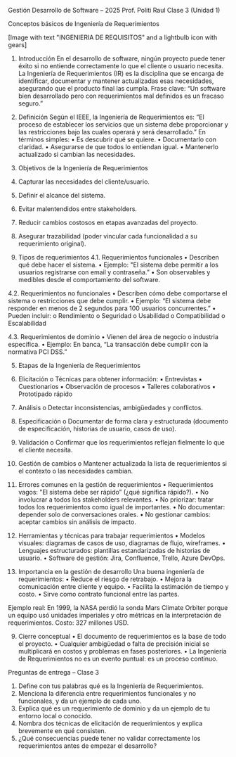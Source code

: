 Gestión Desarrollo de Software – 2025
Prof. Politi Raul
Clase 3 (Unidad 1)

Conceptos básicos de Ingeniería de Requerimientos

[Image with text "INGENIERIA DE REQUISITOS" and a lightbulb icon with gears]

1. Introducción
En el desarrollo de software, ningún proyecto puede tener éxito si no entiende correctamente lo que el cliente o usuario necesita.
La Ingeniería de Requerimientos (IR) es la disciplina que se encarga de identificar, documentar y mantener actualizadas esas necesidades, asegurando que el producto final las cumpla.
Frase clave: “Un software bien desarrollado pero con requerimientos mal definidos es un fracaso seguro.”

2. Definición
Según el IEEE, la Ingeniería de Requerimientos es:
“El proceso de establecer los servicios que un sistema debe proporcionar y las restricciones bajo las cuales operará y será desarrollado.”
En términos simples:
• Es descubrir qué se quiere.
• Documentarlo con claridad.
• Asegurarse de que todos lo entiendan igual.
• Mantenerlo actualizado si cambian las necesidades.

3. Objetivos de la Ingeniería de Requerimientos
1. Capturar las necesidades del cliente/usuario.
2. Definir el alcance del sistema.
3. Evitar malentendidos entre stakeholders.
4. Reducir cambios costosos en etapas avanzadas del proyecto.
5. Asegurar trazabilidad (poder vincular cada funcionalidad a su requerimiento original).

4. Tipos de requerimientos
4.1. Requerimientos funcionales
• Describen qué debe hacer el sistema.
• Ejemplo: "El sistema debe permitir a los usuarios registrarse con email y contraseña.”
• Son observables y medibles desde el comportamiento del software.

4.2. Requerimientos no funcionales
• Describen cómo debe comportarse el sistema o restricciones que debe cumplir.
• Ejemplo: “El sistema debe responder en menos de 2 segundos para 100 usuarios concurrentes.”
• Pueden incluir:
  o Rendimiento
  o Seguridad
  o Usabilidad
  o Compatibilidad
  o Escalabilidad

4.3. Requerimientos de dominio
• Vienen del área de negocio o industria específica.
• Ejemplo: En banca, “La transacción debe cumplir con la normativa PCI DSS.”

5. Etapas de la Ingeniería de Requerimientos
1. Elicitación
   o Técnicas para obtener información:
     ▪ Entrevistas
     ▪ Cuestionarios
     ▪ Observación de procesos
     ▪ Talleres colaborativos
     ▪ Prototipado rápido
2. Análisis
   o Detectar inconsistencias, ambigüedades y conflictos.
3. Especificación
   o Documentar de forma clara y estructurada (documento de especificación, historias de usuario, casos de uso).
4. Validación
   o Confirmar que los requerimientos reflejan fielmente lo que el cliente necesita.
5. Gestión de cambios
   o Mantener actualizada la lista de requerimientos si el contexto o las necesidades cambian.

6. Errores comunes en la gestión de requerimientos
• Requerimientos vagos: "El sistema debe ser rápido” (¿qué significa rápido?).
• No involucrar a todos los stakeholders relevantes.
• No priorizar: tratar todos los requerimientos como igual de importantes.
• No documentar: depender solo de conversaciones orales.
• No gestionar cambios: aceptar cambios sin análisis de impacto.

7. Herramientas y técnicas para trabajar requerimientos
• Modelos visuales: diagramas de casos de uso, diagramas de flujo, wireframes.
• Lenguajes estructurados: plantillas estandarizadas de historias de usuario.
• Software de gestión: Jira, Confluence, Trello, Azure DevOps.

8. Importancia en la gestión de desarrollo
Una buena ingeniería de requerimientos:
• Reduce el riesgo de retrabajo.
• Mejora la comunicación entre cliente y equipo.
• Facilita la estimación de tiempo y costo.
• Sirve como contrato funcional entre las partes.

Ejemplo real:
En 1999, la NASA perdió la sonda Mars Climate Orbiter porque un equipo usó unidades imperiales y otro métricas en la interpretación de requerimientos. Costo: 327 millones USD.

9. Cierre conceptual
• El documento de requerimientos es la base de todo el proyecto.
• Cualquier ambigüedad o falta de precisión inicial se multiplicará en costos y problemas en fases posteriores.
• La Ingeniería de Requerimientos no es un evento puntual: es un proceso continuo.

Preguntas de entrega – Clase 3
1. Define con tus palabras qué es la Ingeniería de Requerimientos.
2. Menciona la diferencia entre requerimientos funcionales y no funcionales, y da un ejemplo de cada uno.
3. Explica qué es un requerimiento de dominio y da un ejemplo de tu entorno local o conocido.
4. Nombra dos técnicas de elicitación de requerimientos y explica brevemente en qué consisten.
5. ¿Qué consecuencias puede tener no validar correctamente los requerimientos antes de empezar el desarrollo?
